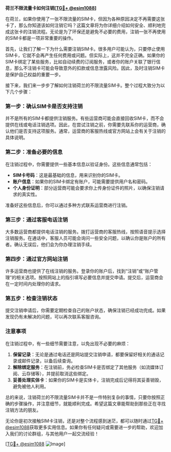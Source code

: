 **荷兰不限流量卡如何注销[[TG💪+ @esim1088](https://t.me/s/esim1088)]**

在荷兰，如果你使用了一张不限流量的SIM卡，但因为各种原因决定不再需要这张卡了，那么你知道该如何注销它吗？这篇文章将为你详细介绍如何安全、顺利地完成这张卡的注销流程。无论是为了环保还是避免不必要的费用，注销一张不再使用的SIM卡都是一项非常重要的操作。

首先，让我们了解一下为什么需要注销SIM卡。很多用户可能认为，只要停止使用SIM卡，它就不会再产生任何费用或问题。但实际上，这并不完全正确。如果你的SIM卡绑定了某些服务，比如自动续费的订阅服务，或者你的账户关联了银行信息，那么不注销卡可能会导致意外的扣款或信息泄露风险。因此，及时注销SIM卡是保护自己权益的重要一步。

接下来，我们来一步步了解如何注销荷兰的不限流量SIM卡。整个过程大致分为以下几个步骤：

### 第一步：确认SIM卡是否支持注销
并不是所有的SIM卡都提供注销服务。有些运营商可能会直接回收SIM卡，而不会提供在线或电话注销选项。因此，在尝试注销之前，你需要先联系你的运营商，确认他们是否支持这项服务。通常，运营商的客服热线或官方网站上会有关于注销的具体说明。

### 第二步：准备必要的信息
在注销过程中，你需要提供一些基本信息以验证身份。这些信息通常包括：
- **SIM卡号码**：这是最基础的信息，用来识别你的SIM卡。
- **账户信息**：如果你的SIM卡绑定有账户，可能需要提供用户名和密码。
- **个人身份证明**：部分运营商可能会要求你上传身份证件的照片，以确保注销请求的真实性。

准备好这些信息后，你可以通过多种方式联系运营商进行注销。

### 第三步：通过客服电话注销
大多数运营商都提供电话注销的服务。拨打运营商的客服热线，按照语音提示选择注销服务。在通话中，客服人员可能会询问一些安全问题，以确认你是账户的所有者。确认无误后，他们会为你办理注销手续。

### 第四步：通过官方网站注销
许多运营商也提供了在线注销的服务。登录你的账户后，找到“注销”或“账户管理”的相关选项。按照网站上的指引填写必要信息并提交申请。提交后，运营商会在一定时间内处理你的请求。

### 第五步：检查注销状态
提交注销申请后，你需要定期检查自己的账户状态，确保注销已经成功完成。如果发现仍有未解决的问题，可以再次联系客服咨询。

### 注意事项
在注销过程中，有一些细节需要注意，以免出现不必要的麻烦：
1. **保留记录**：无论是通过电话还是网站提交注销申请，都要保留好相关的通话记录或邮件记录，以备后续查询。
2. **解除绑定服务**：在注销前，务必检查SIM卡是否绑定了其他服务（如流媒体订阅、云存储等），并提前取消这些绑定。
3. **妥善处理实体卡**：如果你的SIM卡是实体卡，注销完成后记得将其妥善销毁，避免被他人利用。

总的来说，注销荷兰的不限流量SIM卡并不是一件特别复杂的事情，只要你按照正确的步骤操作，并注意细节，就能顺利完成。希望这篇文章能帮助到那些正在寻找注销方法的朋友。

无论你是初次接触SIM卡注销，还是对整个流程感到迷茫，都可以随时通过[TG💪+ @esim1088](https://t.me/s/esim1088)获取更多实用信息。如果你有任何疑问或需要进一步的帮助，欢迎加入我们的讨论群组，与其他用户一起交流经验！

[[TG💪+ @esim1088](https://t.me/s/esim1088) ![Image](https://i.postimg.cc/4NQfJmqS/Snipaste-2025-05-13-00-14-12.png)]